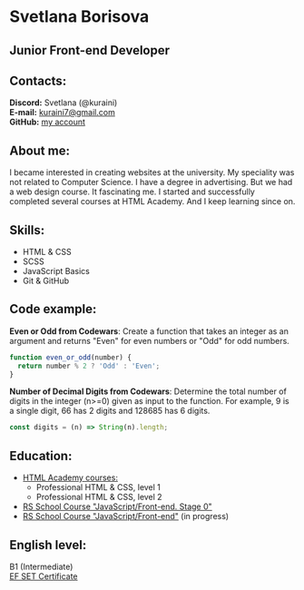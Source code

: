 # Svetlana Borisova
## Junior Front-end Developer

## Contacts:

**Discord:** Svetlana (@kuraini)  
**E-mail:** kuraini7@gmail.com  
**GitHub:** [my account](https://github.com/kuraini)

## About me:

I became interested in creating websites at the university. My speciality was not related to Computer Science. I have a degree in advertising. But we had a web design course. It fascinating me. I started and successfully completed several courses at HTML Academy. And I keep learning since on.

## Skills:

* HTML & CSS
* SCSS
* JavaScript Basics
* Git & GitHub

## Code example:
**Even or Odd from Codewars**: Create a function that takes an integer as an argument and returns "Even" for even numbers or "Odd" for odd numbers.

```javascript
function even_or_odd(number) {
  return number % 2 ? 'Odd' : 'Even';
}
```
**Number of Decimal Digits from Codewars**: Determine the total number of digits in the integer (n>=0) given as input to the function. For example, 9 is a single digit, 66 has 2 digits and 128685 has 6 digits.

```javascript
const digits = (n) => String(n).length;
```
## Education:
* [HTML Academy courses:](https://htmlacademy.ru/)
  * Professional HTML & CSS, level 1
  * Professional HTML & CSS, level 2
* [RS School Course "JavaScript/Front-end. Stage 0"](https://rs.school/js-stage0/)
* [RS School Course "JavaScript/Front-end"](https://rs.school/js/) (in progress)

## English level:
B1 (Intermediate)  
[EF SET Certificate](https://www.efset.org/cert/uj1CUd)   